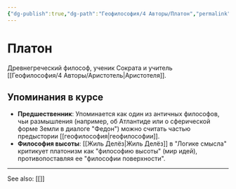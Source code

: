```yaml
---
{"dg-publish":true,"dg-path":"Геофилософия/4 Авторы/Платон","permalink":"/geofilosofiya/4-avtory/platon/"}
---
```


# Платон

Древнегреческий философ, ученик Сократа и учитель [[Геофилософия/4 Авторы/Аристотель\|Аристотеля]].

## Упоминания в курсе
- **Предшественник**: Упоминается как один из античных философов, чьи размышления (например, об Атлантиде или о сферической форме Земли в диалоге "Федон") можно считать частью предыстории [[геофилософия\|геофилософии]].
- **Философия высоты**: [[Жиль Делёз\|Жиль Делёз]] в "Логике смысла" критикует платонизм как "философию высоты" (мир идей), противопоставляя ее "философии поверхности".






---
See also:
[[]]

